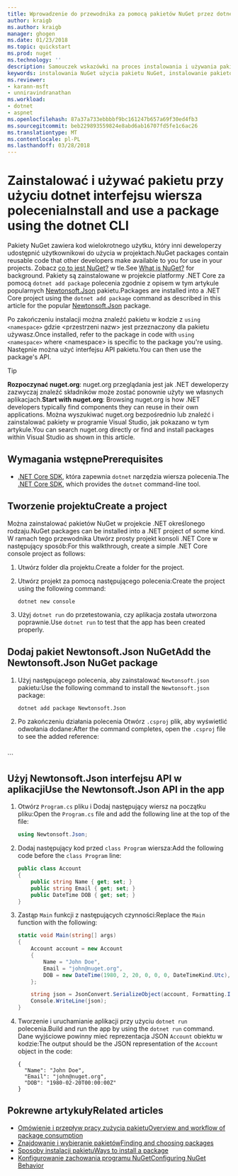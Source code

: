 ```yaml
---
title: Wprowadzenie do przewodnika za pomocą pakietów NuGet przez dotnet interfejsu wiersza polecenia | Dokumentacja firmy Microsoft
author: kraigb
ms.author: kraigb
manager: ghogen
ms.date: 01/23/2018
ms.topic: quickstart
ms.prod: nuget
ms.technology: ''
description: Samouczek wskazówki na proces instalowania i używania pakietu NuGet w projekcie platformy .NET Core.
keywords: instalowania NuGet użycia pakietu NuGet, instalowanie pakietów NuGet, odwołania do pakietu NuGet, za pomocą pakietów NuGet
ms.reviewer:
- karann-msft
- unniravindranathan
ms.workload:
- dotnet
- aspnet
ms.openlocfilehash: 87a37a733ebbbbf9bc161247b657a69f30ed4fb3
ms.sourcegitcommit: beb229893559824e8abd6ab16707fd5fe1c6ac26
ms.translationtype: MT
ms.contentlocale: pl-PL
ms.lasthandoff: 03/28/2018
---
```

# <a name="install-and-use-a-package-using-the-dotnet-cli"></a><span data-ttu-id="90ee0-104">Zainstalować i używać pakietu przy użyciu dotnet interfejsu wiersza polecenia</span><span class="sxs-lookup"><span data-stu-id="90ee0-104">Install and use a package using the dotnet CLI</span></span>

<span data-ttu-id="90ee0-105">Pakiety NuGet zawiera kod wielokrotnego użytku, który inni deweloperzy udostępnić użytkownikowi do użycia w projektach.</span><span class="sxs-lookup"><span data-stu-id="90ee0-105">NuGet packages contain reusable code that other developers make available to you for use in your projects.</span></span> <span data-ttu-id="90ee0-106">Zobacz [co to jest NuGet?](../What-is-NuGet.md) w tle.</span><span class="sxs-lookup"><span data-stu-id="90ee0-106">See [What is NuGet?](../What-is-NuGet.md) for background.</span></span> <span data-ttu-id="90ee0-107">Pakiety są zainstalowane w projekcie platformy .NET Core za pomocą `dotnet add package` polecenia zgodnie z opisem w tym artykule popularnych [Newtonsoft.Json](https://www.nuget.org/packages/Newtonsoft.Json/) pakietu.</span><span class="sxs-lookup"><span data-stu-id="90ee0-107">Packages are installed into a .NET Core project using the `dotnet add package` command as described in this article for the popular [Newtonsoft.Json](https://www.nuget.org/packages/Newtonsoft.Json/) package.</span></span>

<span data-ttu-id="90ee0-108">Po zakończeniu instalacji można znaleźć pakietu w kodzie z `using <namespace>` gdzie \<przestrzeni nazw\> jest przeznaczony dla pakietu używasz.</span><span class="sxs-lookup"><span data-stu-id="90ee0-108">Once installed, refer to the package in code with `using <namespace>` where \<namespace\> is specific to the package you're using.</span></span> <span data-ttu-id="90ee0-109">Następnie można użyć interfejsu API pakietu.</span><span class="sxs-lookup"><span data-stu-id="90ee0-109">You can then use the package's API.</span></span>

> [!Tip]
> <span data-ttu-id="90ee0-110">**Rozpoczynać nuget.org**: nuget.org przeglądania jest jak .NET deweloperzy zazwyczaj znaleźć składników może zostać ponownie użyty we własnych aplikacjach.</span><span class="sxs-lookup"><span data-stu-id="90ee0-110">**Start with nuget.org**: Browsing nuget.org is how .NET developers typically find components they can reuse in their own applications.</span></span> <span data-ttu-id="90ee0-111">Można wyszukiwać nuget.org bezpośrednio lub znaleźć i zainstalować pakiety w programie Visual Studio, jak pokazano w tym artykule.</span><span class="sxs-lookup"><span data-stu-id="90ee0-111">You can search nuget.org directly or find and install packages within Visual Studio as shown in this article.</span></span>

## <a name="prerequisites"></a><span data-ttu-id="90ee0-112">Wymagania wstępne</span><span class="sxs-lookup"><span data-stu-id="90ee0-112">Prerequisites</span></span>

- <span data-ttu-id="90ee0-113">[.NET Core SDK](https://www.microsoft.com/net/download/), która zapewnia `dotnet` narzędzia wiersza polecenia.</span><span class="sxs-lookup"><span data-stu-id="90ee0-113">The [.NET Core SDK](https://www.microsoft.com/net/download/), which provides the `dotnet` command-line tool.</span></span>

## <a name="create-a-project"></a><span data-ttu-id="90ee0-114">Tworzenie projektu</span><span class="sxs-lookup"><span data-stu-id="90ee0-114">Create a project</span></span>

<span data-ttu-id="90ee0-115">Można zainstalować pakietów NuGet w projekcie .NET określonego rodzaju.</span><span class="sxs-lookup"><span data-stu-id="90ee0-115">NuGet packages can be installed into a .NET project of some kind.</span></span> <span data-ttu-id="90ee0-116">W ramach tego przewodnika Utwórz prosty projekt konsoli .NET Core w następujący sposób:</span><span class="sxs-lookup"><span data-stu-id="90ee0-116">For this walkthrough, create a simple .NET Core console project as follows:</span></span>

1. <span data-ttu-id="90ee0-117">Utwórz folder dla projektu.</span><span class="sxs-lookup"><span data-stu-id="90ee0-117">Create a folder for the project.</span></span>

1. <span data-ttu-id="90ee0-118">Utwórz projekt za pomocą następującego polecenia:</span><span class="sxs-lookup"><span data-stu-id="90ee0-118">Create the project using the following command:</span></span>

    ```cli
    dotnet new console
    ```

1. <span data-ttu-id="90ee0-119">Użyj `dotnet run` do przetestowania, czy aplikacja została utworzona poprawnie.</span><span class="sxs-lookup"><span data-stu-id="90ee0-119">Use `dotnet run` to test that the app has been created properly.</span></span>

## <a name="add-the-newtonsoftjson-nuget-package"></a><span data-ttu-id="90ee0-120">Dodaj pakiet Newtonsoft.Json NuGet</span><span class="sxs-lookup"><span data-stu-id="90ee0-120">Add the Newtonsoft.Json NuGet package</span></span>

1. <span data-ttu-id="90ee0-121">Użyj następującego polecenia, aby zainstalować `Newtonsoft.json` pakietu:</span><span class="sxs-lookup"><span data-stu-id="90ee0-121">Use the following command to install the `Newtonsoft.json` package:</span></span>

    ```cli
    dotnet add package Newtonsoft.Json
    ```

1. <span data-ttu-id="90ee0-122">Po zakończeniu działania polecenia Otwórz `.csproj` plik, aby wyświetlić odwołania dodane:</span><span class="sxs-lookup"><span data-stu-id="90ee0-122">After the command completes, open the `.csproj` file to see the added reference:</span></span>

    ```xml
  <ItemGroup>
    <PackageReference Include="Newtonsoft.Json" Version="10.0.3" />
  </ItemGroup>
    ```

## <a name="use-the-newtonsoftjson-api-in-the-app"></a><span data-ttu-id="90ee0-123">Użyj Newtonsoft.Json interfejsu API w aplikacji</span><span class="sxs-lookup"><span data-stu-id="90ee0-123">Use the Newtonsoft.Json API in the app</span></span>

1. <span data-ttu-id="90ee0-124">Otwórz `Program.cs` pliku i Dodaj następujący wiersz na początku pliku:</span><span class="sxs-lookup"><span data-stu-id="90ee0-124">Open the `Program.cs` file and add the following line at the top of the file:</span></span>

    ```cs
    using Newtonsoft.Json;
    ```

1. <span data-ttu-id="90ee0-125">Dodaj następujący kod przed `class Program` wiersza:</span><span class="sxs-lookup"><span data-stu-id="90ee0-125">Add the following code before the `class Program` line:</span></span>

    ```cs
    public class Account
    {
        public string Name { get; set; }
        public string Email { get; set; }
        public DateTime DOB { get; set; }
    }
    ```

1. <span data-ttu-id="90ee0-126">Zastąp `Main` funkcji z następujących czynności:</span><span class="sxs-lookup"><span data-stu-id="90ee0-126">Replace the `Main` function with the following:</span></span>

    ```cs
    static void Main(string[] args)
    {
        Account account = new Account
        {
            Name = "John Doe",
            Email = "john@nuget.org",
            DOB = new DateTime(1980, 2, 20, 0, 0, 0, DateTimeKind.Utc),
        };

        string json = JsonConvert.SerializeObject(account, Formatting.Indented);
        Console.WriteLine(json);
    }
    ```

1. <span data-ttu-id="90ee0-127">Tworzenie i uruchamianie aplikacji przy użyciu `dotnet run` polecenia.</span><span class="sxs-lookup"><span data-stu-id="90ee0-127">Build and run the app by using the `dotnet run` command.</span></span> <span data-ttu-id="90ee0-128">Dane wyjściowe powinny mieć reprezentacja JSON `Account` obiektu w kodzie:</span><span class="sxs-lookup"><span data-stu-id="90ee0-128">The output should be the JSON representation of the `Account` object in the code:</span></span>

    ```output
    {
      "Name": "John Doe",
      "Email": "john@nuget.org",
      "DOB": "1980-02-20T00:00:00Z"
    }
    ```

## <a name="related-articles"></a><span data-ttu-id="90ee0-129">Pokrewne artykuły</span><span class="sxs-lookup"><span data-stu-id="90ee0-129">Related articles</span></span>

- [<span data-ttu-id="90ee0-130">Omówienie i przepływ pracy zużycia pakietu</span><span class="sxs-lookup"><span data-stu-id="90ee0-130">Overview and workflow of package consumption</span></span>](../consume-packages/overview-and-workflow.md)
- [<span data-ttu-id="90ee0-131">Znajdowanie i wybieranie pakietów</span><span class="sxs-lookup"><span data-stu-id="90ee0-131">Finding and choosing packages</span></span>](../consume-packages/finding-and-choosing-packages.md)
- [<span data-ttu-id="90ee0-132">Sposoby instalacji pakietu</span><span class="sxs-lookup"><span data-stu-id="90ee0-132">Ways to install a package</span></span>](../consume-packages/ways-to-install-a-package.md)
- [<span data-ttu-id="90ee0-133">Konfigurowanie zachowania programu NuGet</span><span class="sxs-lookup"><span data-stu-id="90ee0-133">Configuring NuGet Behavior</span></span>](../consume-packages/configuring-nuget-behavior.md)
